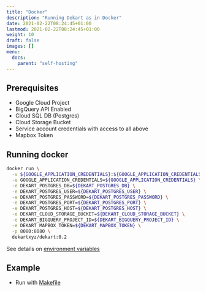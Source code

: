 ```yaml
---
title: "Docker"
description: "Running Dekart as in Docker"
date: 2021-02-22T08:24:45+01:00
lastmod: 2021-02-22T08:24:45+01:00
weight: 10
draft: false
images: []
menu:
  docs:
    parent: "self-hosting"
---
```


## Prerequisites

* Google Cloud Project
* BigQuery API Enabled
* Cloud SQL DB (Postgres)
* Cloud Storage Bucket
* Service account credentials with access to all above
* Mapbox Token

## Running docker

```bash
docker run \
  -v ${GOOGLE_APPLICATION_CREDENTIALS}:${GOOGLE_APPLICATION_CREDENTIALS} \
  -e GOOGLE_APPLICATION_CREDENTIALS=${GOOGLE_APPLICATION_CREDENTIALS} \
  -e DEKART_POSTGRES_DB=${DEKART_POSTGRES_DB} \
  -e DEKART_POSTGRES_USER=${DEKART_POSTGRES_USER} \
  -e DEKART_POSTGRES_PASSWORD=${DEKART_POSTGRES_PASSWORD} \
  -e DEKART_POSTGRES_PORT=${DEKART_POSTGRES_PORT} \
  -e DEKART_POSTGRES_HOST=${DEKART_POSTGRES_HOST} \
  -e DEKART_CLOUD_STORAGE_BUCKET=${DEKART_CLOUD_STORAGE_BUCKET} \
  -e DEKART_BIGQUERY_PROJECT_ID=${DEKART_BIGQUERY_PROJECT_ID} \
  -e DEKART_MAPBOX_TOKEN=${DEKART_MAPBOX_TOKEN} \
  -p 8080:8080 \
  dekartxyz/dekart:0.2
```

See details on [environment variables](/docs/configuration/environment-variables)

## Example

* Run with [Makefile](https://github.com/dekart-xyz/dekart/blob/main/install/docker/Makefile)
